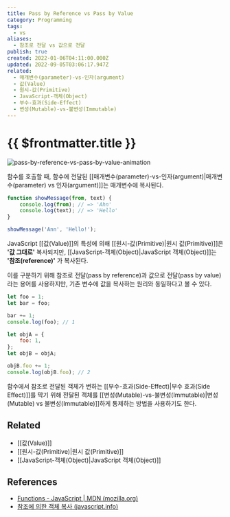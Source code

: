 ```yaml
---
title: Pass by Reference vs Pass by Value
category: Programming
tags:
  - vs
aliases:
  - 참조로 전달 vs 값으로 전달
publish: true
created: 2022-01-06T04:11:00.000Z
updated: 2022-09-05T03:06:17.947Z
related:
  - 매개변수(parameter)-vs-인자(argument)
  - 값(Value)
  - 원시-값(Primitive)
  - JavaScript-객체(Object)
  - 부수-효과(Side-Effect)
  - 변성(Mutable)-vs-불변성(Immutable)
---
```


# {{ $frontmatter.title }}

![pass-by-reference-vs-pass-by-value-animation](https://blog.penjee.com/wp-content/uploads/2015/02/pass-by-reference-vs-pass-by-value-animation.gif)

함수를 호출할 때, 함수에 전달된 [[매개변수(parameter)-vs-인자(argument)|매개변수(parameter) vs 인자(argument)]]는 매개변수에 복사된다.

```js
function showMessage(from, text) {
	console.log(from); // => 'Ahn'
	console.log(text); // => 'Hello'
}

showMessage('Ann', 'Hello!');
```

JavaScript [[값(Value)]]의 특성에 의해 [[원시-값(Primitive)|원시 값(Primitive)]]은 **'값 그대로'** 복사되지만, [[JavaScript-객체(Object)|JavaScript 객체(Object)]]는 **'참조(reference)'** 가 복사된다.

이를 구분하기 위해 참조로 전달(pass by reference)과 값으로 전달(pass by value)라는 용어를 사용하지만, 기존 변수에 값을 복사하는 원리와 동일하다고 볼 수 있다.

```js
let foo = 1;
let bar = foo;

bar += 1;
console.log(foo); // 1

let objA = {
	foo: 1,
};
let objB = objA;

objB.foo += 1;
console.log(objB.foo); // 2
```

함수에서 참조로 전달된 객체가 변하는 [[부수-효과(Side-Effect)|부수 효과(Side Effect)]]를 막기 위해 전달된 객체를 [[변성(Mutable)-vs-불변성(Immutable)|변성(Mutable) vs 불변성(Immutable)]]하게 통제하는 방법을 사용하기도 한다.

## Related

- [[값(Value)]]
- [[원시-값(Primitive)|원시 값(Primitive)]]
- [[JavaScript-객체(Object)|JavaScript 객체(Object)]]

## References

- [Functions - JavaScript | MDN (mozilla.org)](https://developer.mozilla.org/en-US/docs/Web/JavaScript/Guide/Functions#function_declarations)
- [참조에 의한 객체 복사 (javascript.info)](https://ko.javascript.info/object-copy)
